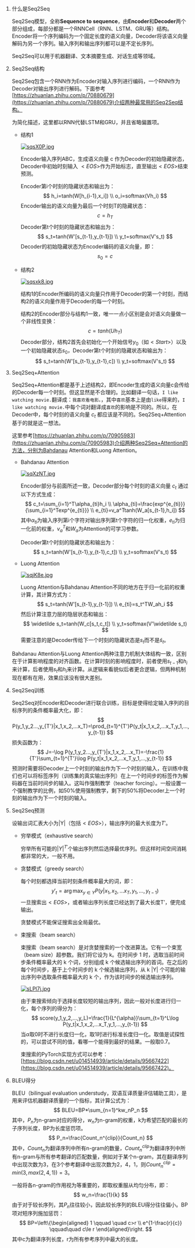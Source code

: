 1. 什么是Seq2Seq

   Seq2Seq模型，全称**Sequence to sequence**，由**Encoder**和**Decoder**两个部分组成，每部分都是一个RNNCell（RNN、LSTM、GRU等）结构。Encoder将一个序列编码为一个固定长度的语义向量，Decoder将该语义向量解码为另一个序列。输入序列和输出序列都可以是不定长序列。

   Seq2Seq可以用于机器翻译、文本摘要生成、对话生成等领域。

2. Seq2Seq结构

   Seq2Seq包含一个RNN作为Encoder对输入序列进行编码，一个RNN作为Decoder对输出序列进行解码。下面参考[https://zhuanlan.zhihu.com/p/70880679](https://zhuanlan.zhihu.com/p/70880679)介绍两种最常用的Seq2Seq结构。

   为简化描述，这里都以RNN代替LSTM和GRU，并且省略偏置项。

   - 结构1

     [![sqsX0P.jpg](https://s3.ax1x.com/2021/01/25/sqsX0P.jpg)](https://imgchr.com/i/sqsX0P)

     Encoder输入序列ABC，生成语义向量 c 作为Decoder的初始隐藏状态，Decoder中初始时刻输入 $<EOS>$作为开始标志，直至输出$<EOS>$结束预测。

     Encoder第i个时刻的隐藏状态和输出为：
     $$
     h_i=tanh(W[h_{i-1},x_i])
     \\
     o_i=softmax(Vh_i)
     $$
     Encoder输出的语义向量为最后一个时刻T的隐藏状态：
     $$
     c=h_T
     $$
     Decoder第t个时刻的隐藏状态和输出为：
     $$
     s_t=tanh(W'[s_{t-1},y_{t-1}])
     \\
     y_t=softmax(V's_t)
     $$
     Decoder的初始隐藏状态为Encoder编码的语义向量，即：
     $$
     s_0=c
     $$

   - 结构2

     [![sqsxk8.jpg](https://s3.ax1x.com/2021/01/25/sqsxk8.jpg)](https://imgchr.com/i/sqsxk8)

     结构1的Encoder所编码的语义向量只作用于Decoder的第一个时刻，而结构2的语义向量作用于Decoder的每一个时刻。

     结构2的Encoder部分与结构1一致，唯一一点小区别是会对语义向量做一个非线性变换：
     $$
     c=tanh(Uh_T)
     $$
     Decoder部分，结构2首先会初始化一个开始信号$y_0$（如$<Start>$）以及一个初始隐藏状态$s_0$，Decoder第t个时刻的隐藏状态和输出为：
     $$
     s_t=tanh(W'[s_{t-1},y_{t-1},c])
     \\
     y_t=softmax(V's_t)
     $$

3. Seq2Seq+Attention

   Seq2Seq+Attention都是基于上述结构2，即Encoder生成的语义向量c会传给的Decoder每一个时刻。但这显然是不合理的。比如翻译一句话，`I like watching movie.`翻译成：`我喜欢看电影。`，其中`喜欢`基本上是由`like`得来的，`I like watching movie.`中每个词对翻译成`喜欢`的影响是不同的。所以，在Decoder中，每个时刻的语义向量 $c_t$ 都应该是不同的。Seq2Seq+Attention基于的就是这一想法。

   这里参考[https://zhuanlan.zhihu.com/p/70905983](https://zhuanlan.zhihu.com/p/70905983)介绍两种Seq2Seq+Attention的方法，分别为Bahdanau Attention和Luong Attention。

   - Bahdanau Attention

     [![sqXzNT.jpg](https://s3.ax1x.com/2021/01/25/sqXzNT.jpg)](https://imgchr.com/i/sqXzNT)

     Encoder部分与前面所述一致，Decoder部分每个时刻的语义向量 $c_t$ 通过以下方式生成：
     $$
     c_t=\sum_{i=1}^T\alpha_{ti}h_i
     \\
     \alpha_{ti}=\frac{exp^{e_{ti}}}{\sum_{i=1}^Texp^{e_{ti}}}
     \\
     e_{ti}=v_a^Ttanh(W_a[s_{t-1},h_i])
     $$
     其中$\alpha_{ti}$为输入序列第i个字符对输出序列第t个字符的归一化权重，$e_{ti}$为归一化前的权重，$v_a^T$和$W_a$为Attention的可学习参数。

     Decoder第t个时刻的隐藏状态和输出为：
     $$
     s_t=tanh(W'[s_{t-1},y_{t-1},c_t])
     \\
     y_t=softmax(V's_t)
     $$

   - Luong Attention

     [![sqjK8e.jpg](https://s3.ax1x.com/2021/01/25/sqjK8e.jpg)](https://imgchr.com/i/sqjK8e)

     Luong Attention与Bahdanau Attention不同的地方在于归一化前的权重计算，其计算方式为：
     $$
     s_t=tanh(W'[s_{t-1},y_{t-1}])
     \\
     e_{ti}=s_t^TW_ah_i
     $$
     然后计算注意力层的隐层状态和输出：
     $$
     \widetilde s_t=tanh(W_c[s_t,c_t])
     \\
     y_t=softmax(V'\widetilde s_t)
     $$
     需要注意的是Decoder传给下一个时刻的隐藏状态是$s_t$而不是$\widetilde s_t$。

   Bahdanau Attention与Luong Attention两种注意力机制大体结构一致，区别在于计算影响程度的对齐函数。在计算时刻的影响程度时，前者使用$s_{t-1}$和$h_i$来计算，后者使用$s_t$和$h_i$来计算。从逻辑来看貌似后者更合逻辑，但两种机制现在都有在用，效果应该没有很大差别。

4. Seq2Seq训练

   Seq2Seq对Encoder和Decoder进行联合训练，目标是使得给定输入序列的目标序列的条件概率最大化，即：
   $$
   P(y_1,y_2...,y_{T'}|x_1,x_2,...x_T)=\prod_{t=1}^{T'}P(y_t|x_1,x_2,...x_T,y_1,...,y_{t-1})
   $$
   损失函数为：
   $$
   J=-\log P(y_1,y_2...,y_{T'}|x_1,x_2,...x_T)=-\frac{1}{T'}\sum_{t=1}^{T'}\log P(y_t|x_1,x_2,...x_T,y_1,...,y_{t-1})
   $$
   预测时需要将Decoder上一个时刻的输出作为下一个时刻的输入，在训练中我们也可以将标签序列（训练集的真实输出序列）在上⼀个时间步的标签作为解码器在当前时间步的输⼊。这叫作强制教学（teacher forcing）。一般设置一个强制教学的比例，如50%使用强制教学，剩下的50%将Decoder上一个时刻的输出作为下一个时刻的输入。

5. Seq2Seq预测

   设输出词汇表大小为|Y|（包括$<EOS>$），输出序列的最大长度为$T'$。

   - 穷举模式（exhaustive  search）

     穷举所有可能的$|Y|^{T'}$个输出序列然后选择最优序列。但这样时间空间消耗都非常的大，一般不用。

   - 贪婪模式（greedy search）

     每个时刻都选择当前时刻条件概率最大的词，即：
     $$
     y'_t=\arg \max_{y\in Y}P(y|x_1,x_2,...x_T,y_1,...,y_{t-1})
     $$
     ⼀旦搜索出$<EOS>$，或者输出序列长度已经达到了最大长度T′，便完成输出。

     贪婪模式不能保证搜索出全局最优。

   - 束搜索（beam search）

     束搜索（beam search）是对贪婪搜索的⼀个改进算法。它有⼀个束宽（beam size）超参数。我们将它设为 k。在时间步 1 时，选取当前时间步条件概率最⼤的 k 个词，分别组成 k 个候选输出序列的⾸词。在之后的每个时间步，基于上个时间步的 k 个候选输出序列，从 k |Y| 个可能的输出序列中选取条件概率最⼤的 k 个，作为该时间步的候选输出序列。

     

     [![sLPl7j.jpg](https://s3.ax1x.com/2021/01/25/sLPl7j.jpg)](https://imgchr.com/i/sLPl7j)

     由于束搜索倾向于选择长度较短的输出序列，因此一般对长度进行归一化，每个序列的得分为：
     $$
     score(y_1,y_2,...,y_L)=\frac{1}{L^{\alpha}}\sum_{t=1}^L\log P(y_t|x_1,x_2,...x_T,y_1,...,y_{t-1})
     $$
     当$\alpha$取0时不进行长度归一化，取1时进行标准长度归一化。取值是试探性的，可以尝试不同的值，看哪一个能得到最好的结果。一般取0.7。

     束搜索的PyTorch实现方式可以参考：[https://blog.csdn.net/u014514939/article/details/95667422](https://blog.csdn.net/u014514939/article/details/95667422)。

6. BLEU得分

   BLEU（bilingual evaluation understudy，双语互译质量评估辅助工具），是用来评估机器翻译质量的一个指标，其计算公式为：
   $$
   BLEU=BP*\sum_{n=1}^kw_nP_n
   $$
   其中，$P_n$为n-gram对应的得分，$w_n$为n-gram的权重，k为希望匹配的最长的子序列长度，BP为长度惩罚项。
   $$
   P_n=\frac{Count_n^{clip}}{Count_n}
   $$
   其中，$Count_n$为翻译序列中所有n-gram的数量，$Count_n^{clip}$为翻译序列中所有n-gram与所有参考翻译的匹配数量，例如对于某个n-gram，其在翻译序列中出现次数为3，在3个参考翻译中出现次数为2，4，1，则$Count_n^{clip}=min(3,max(2,4,1))=3$。

   一般将各n-gram的作用视为等重要的，即取权重服从均匀分布，即：
   $$
   w_n=\frac{1}{k}
   $$
   由于对于较长序列，其$P_n$往往较小，因此较长序列的BLEU得分往往偏小。BP项对短序列施加惩罚：
   $$
   BP=\left\{\begin{aligned}
   1 \qquad \quad c>r \\
   e^{1-\frac{r}{c}} \qquad\quad c\le r
   \end{aligned}\right.
   $$
   其中c为翻译序列长度，r为所有参考序列中最大的长度。

